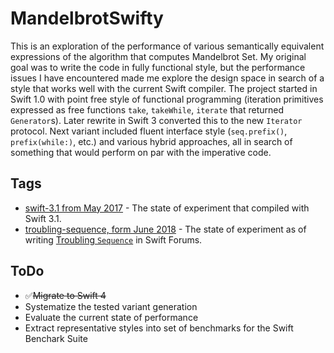 # MandelbrotSwifty
This is an exploration of the performance of various semantically equivalent expressions of the algorithm that computes Mandelbrot Set. My original goal was to write the code in fully functional style, but the performance issues I have encountered made me explore the design space in search of a style that works well with the current Swift compiler. The project started in Swift 1.0 with point free style of functional programming (iteration primitives expressed as free functions `take`, `takeWhile`, `iterate` that returned `Generator`s). Later rewrite in Swift 3 converted this to the new `Iterator` protocol. Next variant included fluent interface style (`seq.prefix()`, `prefix(while:)`, etc.) and various hybrid approaches, all in search of something that would perform on par with the imperative code.

## Tags

* [swift-3.1 from May 2017](https://github.com/palimondo/MandelbrotSwifty/tree/swift-3.1/) - The state of experiment that compiled with Swift 3.1.
* [troubling-sequence, form June 2018](https://github.com/palimondo/MandelbrotSwifty/tree/troubling-sequence/) - The state of experiment as of writing [Troubling `Sequence`](https://forums.swift.org/t/troubling-sequence/13130) in Swift Forums.

## ToDo
* ✅<del>Migrate to Swift 4</del>
* Systematize the tested variant generation
* Evaluate the current state of performance
* Extract representative styles into set of benchmarks for the Swift Benchark Suite
